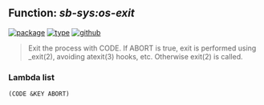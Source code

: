 ## Function: ***sb-sys:os-exit***
[![package](https://img.shields.io/badge/Package-SB--SYS-5f9ea0.svg?style=social&colorA=999999)](../) [![type](https://img.shields.io/badge/Type-Function-5f9ea0.svg?style=social&colorA=999999)](../#function) [![github](https://img.shields.io/badge/GitHub-View_the_source-5f9ea0.svg?style=social&colorA=999999&logo=github)](https://github.com/sbcl/sbcl/blob/master/src/code/unix.lisp/) 

> Exit the process with CODE. If ABORT is true, exit is performed using _exit(2),
> avoiding atexit(3) hooks, etc. Otherwise exit(2) is called.

### Lambda list
```
(CODE &KEY ABORT)
```
